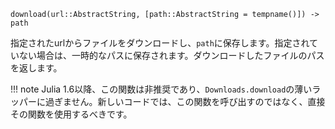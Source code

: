 ```
download(url::AbstractString, [path::AbstractString = tempname()]) -> path
```

指定されたurlからファイルをダウンロードし、`path`に保存します。指定されていない場合は、一時的なパスに保存されます。ダウンロードしたファイルのパスを返します。

!!! note
    Julia 1.6以降、この関数は非推奨であり、`Downloads.download`の薄いラッパーに過ぎません。新しいコードでは、この関数を呼び出すのではなく、直接その関数を使用するべきです。


